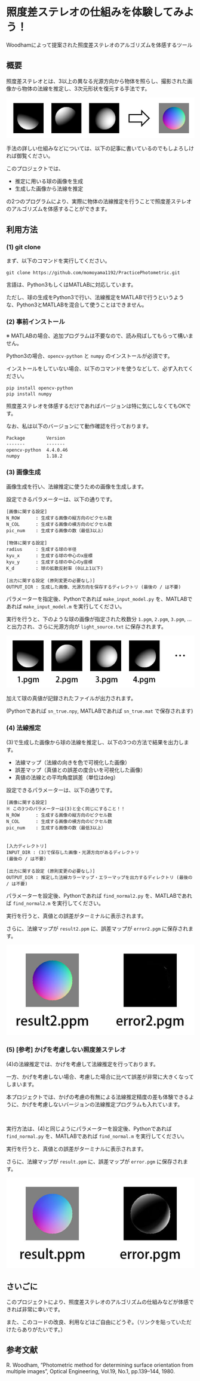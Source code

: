 照度差ステレオの仕組みを体験してみよう！
====

Woodhamによって提案された照度差ステレオのアルゴリズムを体感するツール

## 概要

照度差ステレオとは、3以上の異なる光源方向から物体を照らし、撮影された画像から物体の法線を推定し、3次元形状を復元する手法です。

![図1](readme_pic/photometrtc_pic(1).jpg)

手法の詳しい仕組みなどについては、以下の記事に書いているのでもしよろしければ御覧ください。

このプロジェクトでは、

* 推定に用いる球の画像を生成
* 生成した画像から法線を推定

の2つのプログラムにより、実際に物体の法線推定を行うことで照度差ステレオのアルゴリズムを体感することができます。

## 利用方法

### (1) git clone

まず、以下のコマンドを実行してください。

```
git clone https://github.com/momoyama1192/PracticePhotometric.git
```

言語は、Python3もしくはMATLABに対応しています。

ただし、球の生成をPython3で行い、法線推定をMATLABで行うというような、Python3とMATLABを混合して使うことはできません。


### (2) 事前インストール

※ MATLABの場合、追加プログラムは不要なので、読み飛ばしてもらって構いません。


Python3の場合、`opencv-python` と `numpy` のインストールが必須です。

インストールをしていない場合、以下のコマンドを使うなどして、必ず入れてください。

```
pip install opencv-python
pip install numpy
```

照度差ステレオを体感するだけであればバージョンは特に気にしなくてもOKです。

なお、私は以下のバージョンにて動作確認を行っております。

```
Package        Version
-------        -------
opencv-python  4.4.0.46
numpy          1.18.2
```

### (3) 画像生成

画像生成を行い、法線推定に使うための画像を生成します。

設定できるパラメーターは、以下の通りです。

```
[画像に関する設定]
N_ROW      : 生成する画像の縦方向のピクセル数
N_COL      : 生成する画像の横方向のピクセル数
pic_num    : 生成する画像の数（最低3以上）

[物体に関する設定]
radius     : 生成する球の半径
kyu_x      : 生成する球の中心のx座標
kyu_y      : 生成する球の中心のy座標 
K_d        : 球の拡散反射率 (0以上1以下)

[出力に関する設定 (原則変更の必要なし)]
OUTPUT_DIR : 生成した画像、光源方向を保存するディレクトリ (最後の / は不要)
```

パラメーターを指定後、Pythonであれば `make_input_model.py` を、MATLABであれば `make_input_model.m` を実行してください。

実行を行うと、下のような球の画像が指定された枚数分 `1.pgm`, `2.pgm`, `3.pgm`, … と出力され、さらに光源方向が `light_source.txt` に保存されます。

![図2](readme_pic/photometrtc_pic(10).jpg)

加えて球の真値が記録されたファイルが出力されます。

(Pythonであれば `sn_true.npy`, MATLABであれば `sn_true.mat` で保存されます)

### (4) 法線推定

(3)で生成した画像から球の法線を推定し、以下の3つの方法で結果を出力します。

* 法線マップ（法線の向きを色で可視化した画像）
* 誤差マップ（真値との誤差の度合いを可視化した画像）
* 真値の法線との平均角度誤差（単位はdeg）

設定できるパラメーターは、以下の通りです。

```
[画像に関する設定]
※ この3つのパラメーターは(3)と全く同じにすること！！
N_ROW      : 生成する画像の縦方向のピクセル数
N_COL      : 生成する画像の横方向のピクセル数
pic_num    : 生成する画像の数（最低3以上）


[入力ディレクトリ]
INPUT_DIR : (3)で保存した画像・光源方向があるディレクトリ
(最後の / は不要)

[出力に関する設定 (原則変更の必要なし)]
OUTPUT_DIR : 推定した法線カラーマップ・エラーマップを出力するディレクトリ (最後の / は不要)
```

パラメーターを設定後、Pythonであれば `find_normal2.py` を、MATLABであれば `find_normal2.m` を実行してください。

実行を行うと、真値との誤差がターミナルに表示されます。

さらに、法線マップが `result2.ppm` に、誤差マップが `error2.pgm` に保存されます。

![図2](readme_pic/photometrtc_pic(8).jpg)

### (5) [参考] かげを考慮しない照度差ステレオ

(4)の法線推定では、かげを考慮して法線推定を行っております。

一方、かげを考慮しない場合、考慮した場合に比べて誤差が非常に大きくなってしまいます。

本プロジェクトでは、かげの考慮の有無による法線推定精度の差も体験できるように、かげを考慮しないバージョンの法線推定プログラムも入れています。

<br>

実行方法は、(4)と同じようにパラメーターを設定後、Pythonであれば `find_normal.py` を、MATLABであれば `find_normal.m` を実行してください。

実行を行うと、真値との誤差がターミナルに表示されます。

さらに、法線マップが `result.ppm` に、誤差マップが `error.pgm` に保存されます。

![図2](readme_pic/photometrtc_pic(9).jpg)

## さいごに

このプロジェクトにより、照度差ステレオのアルゴリズムの仕組みなどが体感できれば非常に幸いです。

また、このコードの改良、利用などはご自由にどうぞ。（リンクを貼っていただけたらありがたいです。）

## 参考文献

R. Woodham, “Photometric method for determining surface orientation from multiple images”, Optical Engineering, Vol.19, No.1, pp.139–144, 1980.